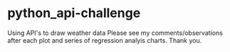 # python_api-challenge
Using API's to draw weather data
Please see my comments/observations after each plot and series of regression analyis charts. Thank you. 
